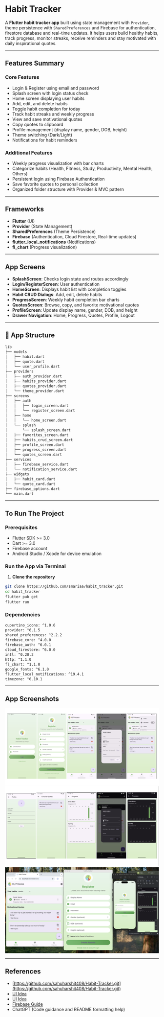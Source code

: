 # Habit Tracker

A **Flutter habit tracker app** built using state management with `Provider`, theme persistence with `SharedPreferences` and Firebase for authentication, firestore database and real-time updates. It helps users build healthy habits, track progress, monitor streaks, receive reminders and stay motivated with daily inspirational quotes.

---

## Features Summary

### Core Features

* Login & Register using email and password
* Splash screen with login status check
* Home screen displaying user habits
* Add, edit, and delete habits
* Toggle habit completion for today
* Track habit streaks and weekly progress
* View and save motivational quotes
* Copy quotes to clipboard
* Profile management (display name, gender, DOB, height)
* Theme switching (Dark/Light)
* Notifications for habit reminders

### Additional Features

* Weekly progress visualization with bar charts
* Categorize habits (Health, Fitness, Study, Productivity, Mental Health, Others)
* Persistent login using Firebase Authentication
* Save favorite quotes to personal collection
* Organized folder structure with Provider & MVC pattern

---

## Frameworks

* **Flutter** (UI)
* **Provider** (State Management)
* **SharedPreferences** (Theme Persistence)
* **Firebase** (Authentication, Cloud Firestore, Real-time updates)
* **flutter_local_notifications** (Notifications)
* **fl_chart** (Progress visualization)

---

## App Screens

* **SplashScreen**: Checks login state and routes accordingly
* **Login/RegisterScreen**: User authentication
* **HomeScreen**: Displays habit list with completion toggles
* **Habit CRUD Dialogs**: Add, edit, delete habits
* **ProgressScreen**: Weekly habit completion bar charts
* **QuotesScreen**: Browse, copy, and favorite motivational quotes
* **ProfileScreen**: Update display name, gender, DOB, and height
* **Drawer Navigation**: Home, Progress, Quotes, Profile, Logout

---

## 📂 App Structure
```
lib
├── models
│   ├── habit.dart
│   ├── quote.dart
│   └── user_profile.dart
├── providers
│   ├── auth_provider.dart
│   ├── habits_provider.dart
│   ├── quotes_provider.dart
│   └── theme_provider.dart
├── screens
│   ├── auth
│   │   ├── login_screen.dart
│   │   └── register_screen.dart
│   ├── home
│   │   └── home_screen.dart
│   └── splash
│       └── splash_screen.dart
│   ├── favorites_screen.dart
│   ├── habits_crud_screen.dart
│   ├── profile_screen.dart
│   ├── progress_screen.dart
│   └── quotes_screen.dart
├── services
│   ├── firebase_service.dart
│   └── notification_service.dart
├── widgets
│   ├── habit_card.dart
│   └── quote_card.dart
├── firebase_options.dart
└── main.dart
```

---

## To Run The Project

### Prerequisites

- Flutter SDK >= 3.0
- Dart >= 3.0
- Firebase account
- Android Studio / Xcode for device emulation

### Run the App via Terminal

1. **Clone the repository**
```bash
git clone https://github.com/smariaa/habit_tracker.git
cd habit_tracker
flutter pub get
flutter run
```

### Dependencies
```
cupertino_icons: ^1.0.6
provider: ^6.1.5
shared_preferences: ^2.2.2
firebase_core: ^4.0.0
firebase_auth: ^6.0.1
cloud_firestore: ^6.0.0
intl: ^0.20.2
http: ^1.1.0
fl_chart: ^1.1.0
google_fonts: ^6.1.0
flutter_local_notifications: ^19.4.1
timezone: ^0.10.1
```

---

## App Screenshots

![](screenshots/1.png)
![](screenshots/2.png)
![](screenshots/3.png)

---

## References

* [https://github.com/sahuharshit408/Habit-Tracker.git](https://github.com/sahuharshit408/Habit-Tracker.git)
* [UI Idea](https://zapier.com/blog/best-habit-tracker-app/)
* [UI Idea](https://colorlib.com/wp/html5-and-css3-login-forms/)
* [Firebase Guide](https://youtu.be/T6B6sj6ZfqU?si=8RUBeptatDgxj1Zs)
* ChatGPT (Code guidance and README formatting help)
